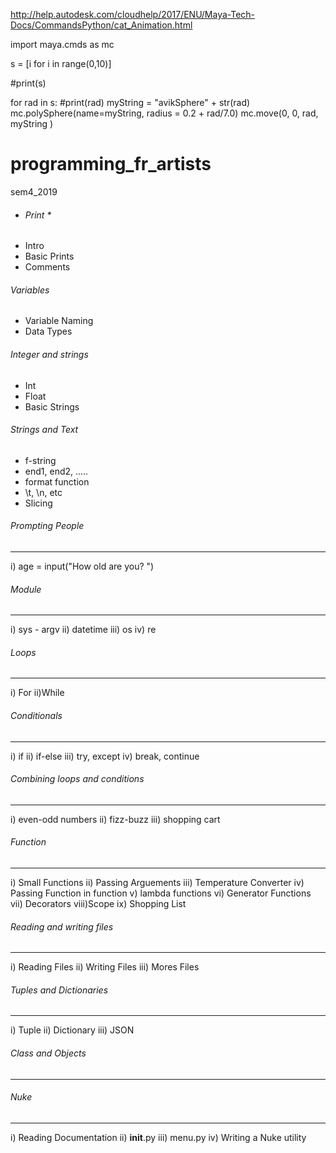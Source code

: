 http://help.autodesk.com/cloudhelp/2017/ENU/Maya-Tech-Docs/CommandsPython/cat_Animation.html

import maya.cmds as mc

s = [i for i in range(0,10)]

#print(s)

for rad in s:
    #print(rad)
    myString = "avikSphere" + str(rad)
    mc.polySphere(name=myString, radius = 0.2 + rad/7.0)
    mc.move(0, 0, rad, myString )


# programming_fr_artists
sem4_2019


* ###### Print *

- Intro
- Basic Prints
- Comments

###### Variables

- Variable Naming
- Data Types


###### Integer and strings
- Int
- Float
- Basic Strings



###### Strings and Text

- f-string
- end1, end2, .....
- format function
- \t, \n, etc
- Slicing


###### Prompting People
----------------
i) age = input("How old are you? ")



###### Module
------
i)   sys - argv
ii)  datetime
iii) os
iv)  re



###### Loops
-----
i) For
ii)While



###### Conditionals
------------
i)   if
ii)  if-else
iii) try, except
iv)  break, continue



###### Combining loops and conditions
------------------------------
i)   even-odd numbers
ii)  fizz-buzz
iii) shopping cart



###### Function
--------
i)   Small Functions
ii)  Passing Arguements
iii) Temperature Converter
iv)  Passing Function in function
v)   lambda functions
vi)  Generator Functions
vii) Decorators
viii)Scope
ix)  Shopping List


###### Reading and writing files
-------------------------
i)   Reading Files
ii)  Writing Files
iii) Mores Files


###### Tuples and Dictionaries
------------------------
i)   Tuple
ii)  Dictionary
iii) JSON


###### Class and Objects
-----------------


###### Nuke
----
i)    Reading Documentation
ii)   __init__.py
iii)  menu.py
iv)   Writing a Nuke utility
